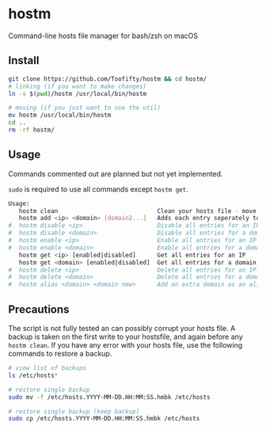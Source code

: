 hostm
=====

Command-line hosts file manager for bash/zsh on macOS

## Install

```bash
git clone https://github.com/Toofifty/hostm && cd hostm/
# linking (if you want to make changes)
ln -s $(pwd)/hostm /usr/local/bin/hostm

# moving (if you just want to use the util)
mv hostm /usr/local/bin/hostm
cd ..
rm -rf hostm/
```

## Usage

Commands commented out are planned but not yet implemented.

`sudo` is required to use all commands except `hostm get`.

```bash
Usage:
   hostm clean                            Clean your hosts file - move each domain to an individual line and format all entries consistently inside the hostm tags
   hostm add <ip> <domain> [domain2...]   Adds each entry seperately to your hostm file
#  hostm disable <ip>                     Disable all entries for an IP
#  hostm disable <domain>                 Disable all entries for a domain (usually a single entry)
#  hostm enable <ip>                      Enable all entries for an IP
#  hostm enable <domain>                  Enable all entries for a domain (usually a single entry)
   hostm get <ip> [enabled|disabled]      Get all entries for an IP
   hostm get <domain> [enabled|disabled]  Get all entries for a domain
#  hostm delete <ip>                      Delete all entries for an IP
#  hostm delete <domain>                  Delete all entries for a domain
#  hostm alias <domain> <domain new>      Add an extra domain as an alias for a previous
```

## Precautions

The script is not fully tested an can possibly corrupt your hosts file. A backup is taken on the first write to your hostsfile, and again before any `hostm clean`. If you have any error with your hosts file, use the following commands to restore a backup.

```bash
# view list of backups
ls /etc/hosts*

# restore single backup
sudo mv -f /etc/hosts.YYYY-MM-DD.HH:MM:SS.hmbk /etc/hosts

# restore single backup (keep backup)
sudo cp /etc/hosts.YYYY-MM-DD.HH:MM:SS.hmbk /etc/hosts
```
